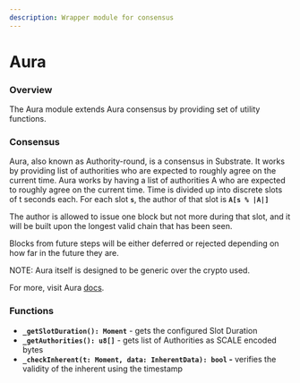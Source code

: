 ```yaml
---
description: Wrapper module for consensus
---
```


# Aura

### Overview

The Aura module extends Aura consensus by providing set of utility functions. 

### Consensus

Aura, also known as Authority-round, is a consensus in Substrate. It works by providing list of authorities who are expected to roughly agree on the current time. Aura works by having a list of authorities A who are expected to roughly agree on the current time. Time is divided up into discrete slots of t seconds each. For each slot **`s`**, the author of that slot is **`A[s % |A|]`**

The author is allowed to issue one block but not more during that slot, and it will be built upon the longest valid chain that has been seen.

Blocks from future steps will be either deferred or rejected depending on how far in the future they are.

NOTE: Aura itself is designed to be generic over the crypto used.

For more, visit Aura [docs](https://substrate.dev/docs/en/knowledgebase/runtime/frame).

### Functions

* **`_getSlotDuration(): Moment`** - gets the configured Slot Duration
* **`_getAuthorities(): u8[]`** - gets list of Authorities as SCALE encoded bytes 
* **`_checkInherent(t: Moment, data: InherentData): bool` -** verifies the validity of the inherent using the timestamp





